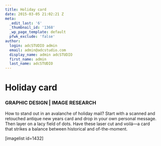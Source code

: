 ```yaml
---
title: Holiday card
date: 2015-03-05 21:02:21 Z
meta:
  _edit_last: '6'
  _thumbnail_id: '1368'
  _wp_page_template: default
  pfwk_exclude: 'false'
author:
  login: adcSTUDIO admin
  email: admin@adcstudio.com
  display_name: admin adcSTUDIO
  first_name: admin
  last_name: adcSTUDIO
---
```


<h1>Holiday card</h1>
<h3>GRAPHIC DESIGN | IMAGE RESEARCH</h3>
How to stand out in an avalanche of holiday mail? Start with a scanned and retouched antique new years card and drop in your own personal message. Then layer on a lacy field of dots. Have these laser cut and voilá—a card that strikes a balance between historical and of-the-moment.


[imagelist id=1432]


